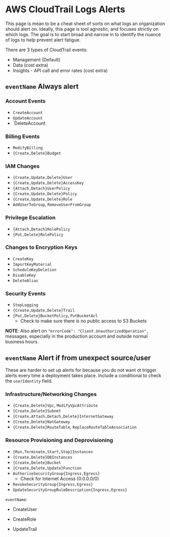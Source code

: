 # AWS CloudTrail Logs Alerts

This page is mean to be a cheat sheet of sorts on what logs an organization should alert on. Ideally, this page is tool agnostic, and focuses strictly on which logs. The goal is to start broad and narrow in to identify the nuance of logs to help prevent alert fatigue.

There are 3 types of CloudTrail events:
* Management (Default)
* Data (cost extra)
* Insights - API call and error rates (cost extra)


## `eventName` Always alert

### Account Events
* `CreateAccount`
* `UpdateAccount`
* `DeleteAccount

### Billing Events
* `ModifyBilling`
* `{Create,Delete}Budget`

### IAM Changes
* `{Create,Update,Delete}User`
* `{Create,Update,Delete}AccessKey`
* `{Attach,Detach}UserPolicy`
* `{Create,Update,Delete}Policy`
* `{Create,Update,Delete}Role`
* `AddUserToGroup`, `RemoveUserFromGroup`

### Privilege Escalation
* `{Attach,Detach}RolePolicy`
* `{Put,Delete}RolePolicy`

### Changes to Encryption Keys
* `CreateKey`
* `ImportKeyMaterial`
* `ScheduleKeyDeletion`
* `DisableKey`
* `DeleteAlias`

### Security Events
* `StopLogging`
* `{Create,Update,Delete}Trail`
* `{Put,Delete}BucketPolicy`, `PutBucketAcl`
    * Check to make sure there is no public access to S3 Buckets

**NOTE**: Also alert on `"errorCode": "Client.UnauthorizedOperation",` messages, especially in the production account and outside normal business hours.


## `eventName` Alert if from unexpect source/user
These are harder to set up alerts for because you do not want ot trigger alerts every time a deployment takes place. Include a conditional to check the `userIdentity` field.

### Infrastructure/Networking Changes
* `{Create,Delete}Vpc`, `ModifyVpcAttribute`
* `{Create,Delete}Subnet`
* `{Create,Attach,Detach,Delete}InternetGateway`
* `{Create,Delete}NatGateway`
* `{Create,Delete}RouteTable`, `ReplaceRouteTableAssociation`

### Resource Provisioning and Deprovisioning
* `{Run,Terminate,Start,Stop}Instances`
* `{Create,Delete}DBInstances`
* `{Create,Delete}Bucket`
* `{Create,Delete,Update}Function`
* `AuthorizeSecurityGroup{Ingress,Egress}`
    * Check for Internet Access (0.0.0.0/0)
* `RevokeSecurityGroup{Ingress,Egress}`
* `UpdateSecurityGroupRuleDescription{Ingress,Egress}`





`eventName`:

* CreateUser
* CreateRole

* UpdateTrail

